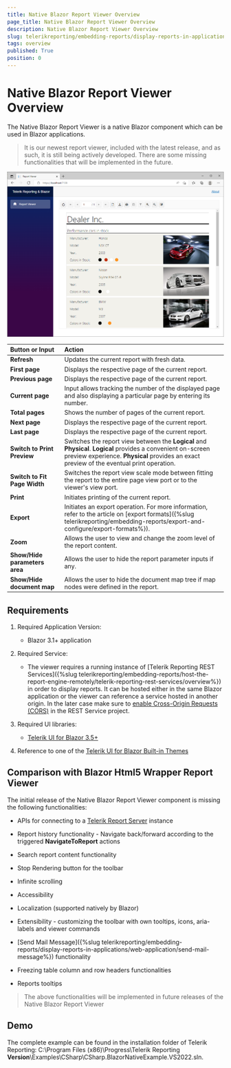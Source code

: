 ```yaml
---
title: Native Blazor Report Viewer Overview
page_title: Native Blazor Report Viewer Overview
description: Native Blazor Report Viewer Overview
slug: telerikreporting/embedding-reports/display-reports-in-applications/web-application/native-blazor-report-viewer/overview
tags: overview
published: True
position: 0
---
```


<style>
table th:first-of-type {
	width: 25%;
}
table th:nth-of-type(2) {
	width: 75%;
}
</style>

# Native Blazor Report Viewer Overview

The Native Blazor Report Viewer is a native Blazor component which can be used in Blazor applications. 

> It is our newest report viewer, included with the latest release, and as such, it is still being actively developed. There are some missing functionalities that will be implemented in the future.

![Native Blazor Report Viewer image](../images/NativeBlazorReportViewer/NativeBlazorReportViewer.png)

|Button or Input|Action
|:---|:---
|__Refresh__|Updates the current report with fresh data.
|__First page__|Displays the respective page of the current report.
|__Previous page__|Displays the respective page of the current report.
|__Current page__|Input allows tracking the number of the displayed page and also displaying a particular page by entering its number.
|__Total pages__|Shows the number of pages of the current report.
|__Next page__|Displays the respective page of the current report.
|__Last page__|Displays the respective page of the current report.
|__Switch to Print Preview__|Switches the report view between the __Logical__ and __Physical__. __Logical__ provides a convenient on-screen preview experience. __Physical__ provides an exact preview of the eventual print operation.
|__Switch to Fit Page Width__|Switches the report view scale mode between fitting the report to the entire page view port or to the viewer's view port. 
|__Print__|Initiates printing of the current report.
|__Export__|Initiates an export operation. For more information, refer to the article on [export formats]({%slug telerikreporting/embedding-reports/export-and-configure/export-formats%}). 
|__Zoom__|Allows the user to view and change the zoom level of the report content.
|__Show/Hide parameters area__|Allows the user to hide the report parameter inputs if any.
|__Show/Hide document map__|Allows the user to hide the document map tree if map nodes were defined in the report.


## Requirements

1. Required Application Version: 

   + Blazor 3.1+ application 

1. Required Service: 

   + The viewer requires a running instance of [Telerik Reporting REST Services]({%slug telerikreporting/embedding-reports/host-the-report-engine-remotely/telerik-reporting-rest-services/overview%}) in order to display reports. It can be hosted either in the same Blazor application or the viewer can reference a service hosted in another origin. In the later case make sure to [enable Cross-Origin Requests (CORS)](https://docs.microsoft.com/en-us/aspnet/core/security/cors?view=aspnetcore-3.1) in the REST Service project. 

1. Required UI libraries:

   + [Telerik UI for Blazor 3.5+](https://docs.telerik.com/blazor-ui/introduction) 

1. Reference to one of the [Telerik UI for Blazor Built-in Themes](https://docs.telerik.com/blazor-ui/styling-and-themes/overview)

## Comparison with Blazor Html5 Wrapper Report Viewer

The initial release of the Native Blazor Report Viewer component is missing the following functionalities:

- APIs for connecting to a [Telerik Report Server](https://www.telerik.com/report-server) instance

- Report history functionality - Navigate back/forward according to the triggered __NavigateToReport__ actions

- Search report content functionality

- Stop Rendering button for the toolbar

- Infinite scrolling

- Accessibility

- Localization (supported natively by Blazor)

- Extensibility - customizing the toolbar with own tooltips, icons, aria-labels and viewer commands

- [Send Mail Message]({%slug telerikreporting/embedding-reports/display-reports-in-applications/web-application/send-mail-message%}) functionality

- Freezing table column and row headers functionalities

- Reports tooltips

> The above functionalities will be implemented in future releases of the Native Blazor Report Viewer

## Demo

The complete example can be found in the installation folder of Telerik Reporting: C:\Program Files (x86)\Progress\Telerik Reporting __Version__\Examples\CSharp\CSharp.BlazorNativeExample.VS2022.sln. 
